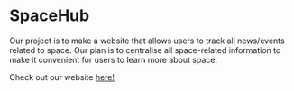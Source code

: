 # SpaceHub

Our project is to make a website that allows users to track all news/events
related to space. Our plan is to centralise all space-related information to
make it convenient for users to learn more about space.

Check out our website [here!](https://space-hub.azurewebsites.net)
